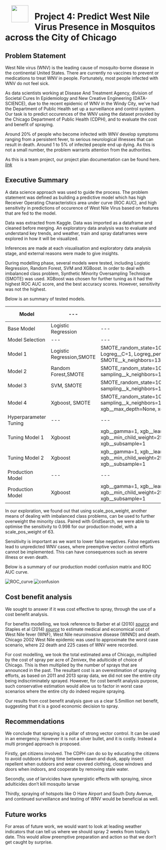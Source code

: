 <img src="http://imgur.com/1ZcRyrc.png" style="float: left; margin: 20px; height: 55px">

# Project 4: Predict West Nile Virus Presence in Mosquitos across the City of Chicago

## Problem Statement

West Nile virus (WNV) is the leading cause of mosquito-borne disease in the continental United States. There are currently no vaccines to prevent or medications to treat WNV in people. Fortunately, most people infected with WNV do not feel sick. 

As data scientists working at Disease And Treatment Agency, division of Societal Cures In Epidemiology and New Creative Engineering (DATA-SCIENCE), due to the recent epidemic of WNV in the Windy City, we've had the Department of Public Health set up a surveillance and control system. Our task is to predict occurences of the WNV using the dataset provided by the Chicago Department of Public Health (CDPH), and to evaluate the cost and benefit of spraying.

Around 20% of people who become infected with WNV develop symptoms ranging from a persistent fever, to serious neurological illnesses that can result in death. Around 1 to 5% of infected people end up dying. As this is not a small number, the problem warrants attention from the authorities. 

As this is a team project, our project plan documentation can be found here. [*link*](https://docs.google.com/spreadsheets/d/1-ZFMbKlwWW09KibHc6Yx5GV0KR207BQ6kk5W6ksB2k4/edit#gid=1732373189)

## Executive Summary
A data science approach was used to guide the process. The problem statement was defined as building a predictive model which has high Receiver Operating Characteristics area under curve (ROC AUC), and high sensitivity in predictions of occurence of West Nile Virus based on features that are fed to the model.

Data was extracted from Kaggle. Data was imported as a dataframe and cleaned before merging. An exploratory data analysis was to evaluate and understand key trends, and weather, train and spray dataframes were explored in how it will be visualized. 

Inferences are made at each visualisation and exploratory data analysis stage, and external reasons were made to give insights. 

During modelling phase, several models were tested, including Logistic Regression, Random Forest, SVM and XGBoost. In order to deal with imbalanced class problem, Synthetic Minority Oversampling Technique (SMOTE) was used. XGBoost was chosen for further tuning as it had the highest ROC AUC score, and the best accuracy scores. However, sensitivity was not the highest.

Below is an summary of tested models.

|Model|---|HyperParameters|Sensitivity|Accuracy|Specificity|Precision|F1 Score|Train Score|Test Score|AUC|Remarks|
|---|---|---|---|---|---|---|---|---|---|---|---|
|Base Model|Logistic Regression|---|0.0|0.947|1.0|NAN|0.0|0.947|0.947|0.79|
|Model Selection|---|---|---|---|---|---|---|---|---|---|---|
|Model 1|Logistic Regression,SMOTE|SMOTE_random_state=100, Logreg_random_state=100, Logreg_solver='liblinear', Logreg__C=1, Logreg_penalty=11, PCA__n_components=23, SMOTE__k_neighbors=13, SMOTE__sampling_strategy: auto|0.655|0.758|0.768|0.134|0.225|0.760|0.758|0.78|---|
|Model 2|Random Forest,SMOTE|SMOTE_random_state=100, rf__max_depth=None, rf__n_estimators=200, sampling__k_neighbors=13,sampling__sampling_strategy=minority|0.158|0.929|0.972|0.241|0.190|0.929|0.929|0.78|---|
|Model 3|SVM, SMOTE|SMOTE_random_state=100, sampling__k_neighbors=13,sampling__sampling_strategy=auto|0.503|0.850|0.870|0.177|0.261|0.847|0.850|0.78|---|
|Model 4|Xgboost, SMOTE|SMOTE_random_state=100, sampling__k_neighbors=13,sampling__sampling_strategy=auto,xgb__learning_rate=0.5, xgb__max_depth=None, xgb__n_estimators=50|0.176|0.936|0.978|0.311|0.224|0.933|0.936|0.84|Best Model| 
|Hyperparameter Tuning|---|---|---|---|---|---|---|---|---|---|---|
|Tuning Model 1|Xgboost|xgb__gamma=1, xgb__learning_rate=0.1, xgb__max_depth=5, xgb__min_child_weight=25, xgb__n_estimators=60, xgb__scale_pos_weight=19, xgb__subsample=1|0.745| 0.749|0.749|0.142|0.239|0.730|0.749|0.83|---|
|Tuning Model 2|Xgboost|xgb__gamma=1, xgb__learning_rate=0.1, xgb__max_depth=5, xgb__min_child_weight=25, xgb__n_estimators=60, xgb__scale_pos_weight=63, xgb__subsample=1|0.878| 0.601|0.585|0.105|0.189|0.591|0.601|0.83|Used for Production Model|
|Production Model|---|---|---|---|---|---|---|---|---|---|---|
|Production Model|Xgboost|xgb__gamma=1, xgb__learning_rate=0.1, xgb__max_depth=5, xgb__min_child_weight=25, xgb__n_estimators=60, xgb__scale_pos_weight=63, xgb__subsample=1|0.998|0.574|0.551|0.110|0.198|0.427|---|0.89|---|


In our exploration, we found out that using scale_pos_weight, another means of dealing with imbalanced class problems, can be used to further overweight the minority class. Paired with GridSearch, we were able to optimise the sensitivity to 0.998 for our production model, with a scale_pos_weight of 63.

Sensitivity is important as we want to lower false negatives. False negatives lead to unpredicted WNV cases, where preemptive vector control efforts cannot be implemented. This can have consequences such as severe illness or even death. 

Below is a summary of our production model confusion matrix and ROC AUC curve.

![ROC_curve](https://user-images.githubusercontent.com/99335911/168135734-d8cd9385-5a15-4d6e-ac89-bb4491905cc2.png)
![confusion](https://user-images.githubusercontent.com/99335911/168135675-3ea57e71-dc52-442d-a749-8f3fbcde106f.png)


## Cost benefit analysis
We sought to answer if it was cost effective to spray, through the use of a cost benefit analysis. 

For benefits modelling, we took reference to Barber et al (2010) [*source*](https://www.ncbi.nlm.nih.gov/pmc/articles/PMC3322011/#R10) and Staples et al (2014) [*source*](https://www.ncbi.nlm.nih.gov/pmc/articles/PMC3945683/#R15) to estimate medical and economical cost of West Nile fever (WNF), West Nile neuroinvasive disease (WNND) and death. Chicago 2002 West Nile epidemic was used to approximate the worst case scenario, where 22 death and 225 cases of WNV were recorded.

For cost modelling, we took the total estimated area of Chicago, multiplied by the cost of spray per acre of Zenivex, the adulticide of choice of Chicago. This is then multiplied by the number of sprays that are announced in the past. The resultant cost is an overestimation of spraying efforts, as based on 2011 and 2013 spray data, we did not see the entire city being indiscriminately sprayed. However, for cost benefit analysis purpose, such conservative estimation would allow us to factor in worst case scenarios where the entire city do indeed require spraying.

Our results from cost benefit analysis gave us a clear 5.5million net benefit, suggesting that it is a good economic decision to spray.


## Recommendations
We conclude that spraying is a pillar of strong vector control. It can be used in an emergency. However it is not a silver bullet, and it is costly. Instead a multi pronged approach is proposed. 

Firstly, get citizens involved. The CDPH can do so by educating the citizens to avoid outdoors during time between dawn and dusk, apply insect repellent when outdoors and wear covered clothing, close windows and doors when indoors, and cooperate by removing stale water.

Secondly, use of larvicides have synergistic effects with spraying, since adulticides don’t kill mosquito larvae

Thirdly, spraying of hotspots like O Hare Airport and South Doty Avenue, and continued surveillance and testing of WNV would be beneficial as well.


## Future works
For areas of future work, we would want to look at leading weather indicators that can tell us where we should spray 2 weeks from today’s date. This would allow preemptive preparation and action so that we don’t get caught by surprise.






